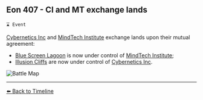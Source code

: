 ## Eon 407 - CI and MT exchange lands

`⌛ Event`

[Cybernetics Inc](https://zeithalt.github.io/r/cybernetics_inc.html) and [MindTech Institute](https://zeithalt.github.io/r/mindtech_institute.html) exchange lands upon their mutual agreement:
- [Blue Screen Lagoon](https://zeithalt.github.io/r/blue_screen_lagoon.html) is now under control of [MindTech Institute](https://zeithalt.github.io/r/mindtech_institute.html);
- [Illusion Cliffs](https://zeithalt.github.io/r/illusion_cliffs.html) are now under control of [Cybernetics Inc](https://zeithalt.github.io/r/cybernetics_inc.html). 

![Battle Map](https://zeithalt.github.io/t/m/eon0407.png)

----------
[⬅️ Back to Timeline](https://zeithalt.github.io/t/#eon0407)